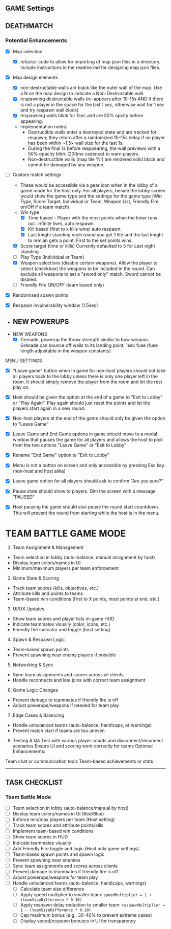 ## GAME Settings


## DEATHMATCH
### Potential Enhancements
- [x] Map selection
  - [x] refactor code to allow for importing of map json files in a directory. Include instructions in the readme.md for designing map json files.
- [x] Map design elements
  - [x] non-destructable walls are black like the outer wall of the map. Use a N on the map design to indicate a Non-Destructable wall.
  - [x] respawning destructable walls (re-appears after 10-15s AND if there is not a player in the space for the last 1 sec, otherwise wait for 1 sec and try respawn wall block) 
  - [x] respawning walls blink for 1sec and are 50% opcity before appearing.
  - Implementation notes:
    - Destructible walls enter a destroyed state and are tracked for respawn; they return after a randomized 10–15s delay if no player has been within ~1.5× wall size for the last 1s.
    - During the final 1s before reappearing, the wall previews with a 50% opacity blink (200ms cadence) to warn players.
    - Non‑destructible walls (map tile 'N') are rendered solid black and cannot be damaged by any weapon.

- [ ] Custom match settings
  - These would be accessible via a gear icon when in the lobby of a game mode for the host only. For all players, beside the lobby screen would show the game type and the settings for the game type (Win Type, Score Target, Individual or Team, Weapon List, Friendly Fire on/Off if a team match)
  - Win type
    - [x] Time based - Player with the most points when the timer runs out. Infinite lives, auto respawn.
    - [x] Kill based (first to x kills wins) auto respawn.
    - [x] Last knight standing each round you get 1 life and the last knight to remian gets a point. First to the set points wins.
  - [x] Score target (time or kills) Currently defaulted to 5 for Last night standing.
  - [ ] Play Type (Individual or Team)
  - [x] Weapon selections (disable certain weapons). Allow the player to select (checkbox) the weapons to be included in the round. Can exclude all weapons to set a "sword only" match. Sword cannot be disbled.
  - [ ] Friendly Fire ON/OFF (team based only)
- [x] Randomised spawn points
- [x] Respawn invulnerability window (1.5sec)

- NEW POWERUPS
    - 
- NEW WEAPONS
    - [x] Grenade, powerup the throw strength similar to bow weapon. Grenade can bounce off walls to its landing point. 1sec fuse (fuse length adjustable in the weapon constants)

MENU SETTINGS
- [x] "Leave game" button when in game for non-host players should not take all players back to the lobby unless there is only one player left in the room. It should simply remove the player from the room and let the rest play on.
- [x] Host should be given the option at the end of a game to "Exit to Lobby" or "Play Again". Play again should just reset the points and let the players start again in a new round.
- [x] Non-host players at the end of the game should only be given the option to "Leave Game"
- [x] Leave Game and End Game options in game should move to a modal window that pauses the game for all players and allows the host to pick from the two options "Leave Game" or "Exit to Lobby"
- [x] Rename "End Game" option to "Exit to Lobby"
- [x] Menu is not a button on screen and only accessible by pressing Esc key. (non-host and host alike)
- [x] Leave game option for all players should ask to confirm "Are you sure?"
- [x] Pause state should show to players. Dim the screen with a message "PAUSED"
- [x] Host pausing the game should also pause the round start countdown. This will prevent the round from starting while the host is in the menu.


# TEAM BATTLE GAME MODE
1. Team Assignment & Management
- Team selection in lobby (auto-balance, manual assignment by host)
- Display team colors/names in UI
- Minimum/maximum players per team enforcement
2. Game State & Scoring
- Track team scores (kills, objectives, etc.)
- Attribute kills and points to teams
- Team-based win conditions (first to X points, most points at end, etc.)
3. UI/UX Updates
- Show team scores and player lists in-game HUD
- Indicate teammates visually (color, icons, etc.)
- Friendly fire indicator and toggle (host setting)
4. Spawn & Respawn Logic
- Team-based spawn points
- Prevent spawning near enemy players if possible
5. Networking & Sync
- Sync team assignments and scores across all clients
- Handle reconnects and late joins with correct team assignment
6. Game Logic Changes
- Prevent damage to teammates if friendly fire is off
- Adjust powerups/weapons if needed for team play
7. Edge Cases & Balancing
- Handle unbalanced teams (auto-balance, handicaps, or warnings)
- Prevent match start if teams are too uneven
8. Testing & QA
Test with various player counts and disconnect/reconnect scenarios
Ensure UI and scoring work correctly for teams
Optional Enhancements:

Team chat or communication tools
Team-based achievements or stats

---
## TASK CHECKLIST

### Team Battle Mode
- [ ] Team selection in lobby (auto-balance/manual by host)
- [ ] Display team colors/names in UI (Red/Blue)
- [ ] Enforce min/max players per team (Host setting)
- [ ] Track team scores and attribute points/kills
- [ ] Implement team-based win conditions
- [ ] Show team scores in HUD
- [ ] Indicate teammates visually
- [ ] Add Friendly Fire toggle and logic (Host only game settings)
- [ ] Team-based spawn points and spawn logic
- [ ] Prevent spawning near enemies
- [ ] Sync team assignments and scores across clients
- [ ] Prevent damage to teammates if friendly fire is off
- [ ] Adjust powerups/weapons for team play
- [ ] Handle unbalanced teams (auto-balance, handicaps, warnings)
  - [ ] Calculate team size difference
  - [ ] Apply speed multiplier to smaller team: `speedMultiplier = 1 + (teamSizeDifference * 0.10)`
  - [ ] Apply respawn delay reduction to smaller team: `respawnMultiplier = 1 - (teamSizeDifference * 0.10)`
  - [ ] Cap maximum bonus (e.g., 30-40% to prevent extreme cases)
  - [ ] Display speed/respawn bonuses in UI for transparency